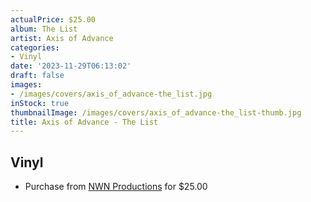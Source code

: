 ```yaml
---
actualPrice: $25.00
album: The List
artist: Axis of Advance
categories:
- Vinyl
date: '2023-11-29T06:13:02'
draft: false
images:
- /images/covers/axis_of_advance-the_list.jpg
inStock: true
thumbnailImage: /images/covers/axis_of_advance-the_list-thumb.jpg
title: Axis of Advance - The List
---
```


## Vinyl
* Purchase from [NWN Productions](http://shop.nwnprod.com/index.php?route=product/product&path=75&product_id=32159&sort=pd.name&order=ASC) for $25.00
